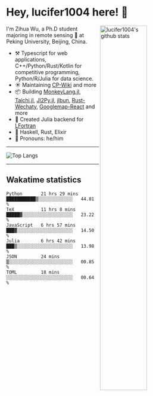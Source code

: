 # Hey, lucifer1004 here! :wave:

<img width="50%" align="right" alt="lucifer1004's github stats" src="https://github-readme-stats.vercel.app/api?username=lucifer1004&show_icons=true">

I'm Zihua Wu, a Ph.D student majoring in remote sensing :satellite: at Peking University, Beijing, China.

- :hammer_and_pick: Typescript for web applications, C++/Python/Rust/Kotlin for competitive programming, Python/R/Julia for data science.
- :sunny: Maintaining [CP-Wiki](https://cp-wiki.vercel.app) and more 
- :package: Building [MonkeyLang.jl](https://github.com/lucifer1004/MonkeyLang.jl), [Taichi.jl](https://github.com/lucifer1004/Taichi.jl), [Jl2Py.jl](https://github.com/lucifer1004/Jl2Py.jl), [jlbun](https://github.com/lucifer1004/jlbun), [Rust-Wechaty](https://github.com/wechaty/rust-wechaty), [Googlemap-React](https://github.com/googlemap-react/googlemap-react) and more
- :sparkler: Created Julia backend for [LFortran](https://github.com/lfortran/lfortran)
- :seedling: Haskell, Rust, Elixir
- :man: Pronouns: he/him

---

![Top Langs](https://github-readme-stats.vercel.app/api/top-langs/?username=lucifer1004&layout=compact)

---

## Wakatime statistics

<!--START_SECTION:waka-->

```text
Python       21 hrs 29 mins  ███████████▒░░░░░░░░░░░░░   44.81 %
TeX          11 hrs 8 mins   █████▓░░░░░░░░░░░░░░░░░░░   23.22 %
JavaScript   6 hrs 57 mins   ███▓░░░░░░░░░░░░░░░░░░░░░   14.50 %
Julia        6 hrs 42 mins   ███▒░░░░░░░░░░░░░░░░░░░░░   13.98 %
JSON         24 mins         ▒░░░░░░░░░░░░░░░░░░░░░░░░   00.85 %
TOML         18 mins         ░░░░░░░░░░░░░░░░░░░░░░░░░   00.64 %
```

<!--END_SECTION:waka-->
